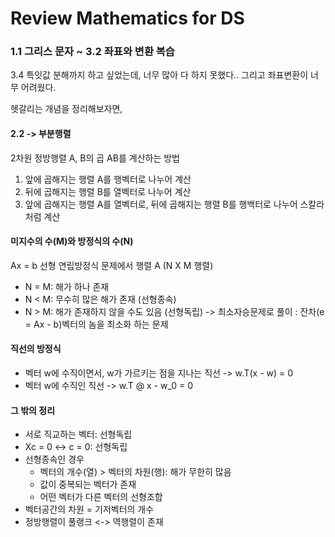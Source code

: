 # Review Mathematics for DS

### 1.1 그리스 문자 ~ 3.2 좌표와 변환 복습
3.4 특잇값 분해까지 하고 싶었는데, 너무 많아 다 하지 못했다..
그리고 좌표변환이 너무 어려웠다.


헷갈리는 개념을 정리해보자면, 

#### 2.2 -> 부분행렬
2차원 정방행렬 A, B의 곱 AB를 계산하는 방법
1. 앞에 곱해지는 행렬 A를 행벡터로 나누어 계산
2. 뒤에 곱해지는 행렬 B를 열벡터로 나누어 계산
3. 앞에 곱해지는 행렬 A를 열벡터로, 뒤에 곱해지는 행렬 B를 행백터로 나누어 스칼라처럼 계산

#### 미지수의 수(M)와 방정식의 수(N)
Ax = b 선형 연립방정식 문제에서 행렬 A (N X M 행렬)
- N = M: 해가 하나 존재
- N < M: 무수히 많은 해가 존재 (선형종속)
- N > M: 해가 존재하지 않을 수도 있음 (선형독립)
	-> 최소자승문제로 풀이
		: 잔차(e = Ax - b)벡터의 놈을 최소화 하는 문제

#### 직선의 방정식
- 벡터 w에  수직이면서, w가 가르키는 점을 지나는 직선
	-> w.T(x - w) = 0
- 벡터 w에 수직인 직선
	-> w.T @ x - w_0 = 0

#### 그 밖의 정리
- 서로 직교하는 벡터: 선형독립
- Xc = 0 <-> c = 0: 선형독립
- 선형종속인 경우
	- 벡터의 개수(열) > 벡터의 차원(행): 해가 무한히 많음
	- 값이 중복되는 벡터가 존재
	- 어떤 벡터가 다른 벡터의 선형조합
- 벡터공간의 차원 = 기저벡터의 개수
- 정방행렬이 풀랭크 <-> 역행렬이 존재
